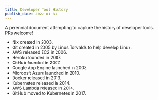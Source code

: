 ```yaml
---
title: Developer Tool History
publish_date: 2022-01-31
---
```


A perennial document attempting to capture the history of developer tools. PRs welcome!

- Nix created in 2003.
- Git created in 2005 by Linus Torvalds to help develop Linux.
- AWS released EC2 in 2006. 
- Heroku founded in 2007.
- GitHub founded in 2007.
- Google App Engine launched in 2008.
- Microosft Azure launched in 2010.  
- Docker released in 2013.
- Kubernetes released in 2014.
- AWS Lambda released in 2014.
- GitHub moved to Kubernetes in 2017.
